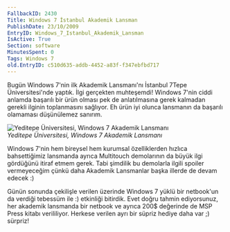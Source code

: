 ```yaml
---
FallbackID: 2430
Title: Windows 7 İstanbul Akademik Lansman
PublishDate: 23/10/2009
EntryID: Windows_7_Istanbul_Akademik_Lansman
IsActive: True
Section: software
MinutesSpent: 0
Tags: Windows 7
old.EntryID: c510d635-addb-4452-a83f-f347ebfbd717
---
```

Bugün Windows 7'nin ilk Akademik Lansmanı'nı İstanbul 7Tepe
Üniversitesi'nde yaptık. İlgi gerçekten muhteşemdi! Windows 7'nin ciddi
anlamda başarılı bir ürün olması pek de anlatılmasına gerek kalmadan
gerekli ilginin toplanmasını sağlıyor. Eh ürün iyi olunca lansmanın da
başarılı olamaması düşünülemez sanırım.

![Yeditepe Üniversitesi, Windows 7 Akademik
Lansmanı](http://cdn.daron.yondem.com/assets/2430/23102009_1.jpg)\
*Yeditepe Üniversitesi, Windows 7 Akademik Lansmanı*

Windows 7'nin hem bireysel hem kurumsal özelliklerden hızlıca
bahsettiğimiz lansmanda ayrıca Multitouch demolarının da büyük ilgi
gördüğünü itiraf etmem gerek. Tabi şimdilik bu demolarla ilgili spoiler
vermeyeceğim çünkü daha Akademik Lansmanlar başka illerde de devam
edecek :)

Günün sonunda çekilişle verilen üzerinde Windows 7 yüklü bir netbook'un
da verdiği tebessüm ile :) etkinliği bitirdik. Evet doğru tahmin
ediyorsunuz, her akademik lansmanda bir netbook ve ayrıca 200\$
değerinde de MSP Press kitabı verililiyor. Herkese verilen ayrı bir
süpriz hediye daha var ;) sürpriz!


